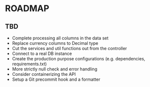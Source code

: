 # ROADMAP

## TBD

- Complete processing all columns in the data set
- Replace currency columns to Decimal type
- Cut the services and util functions out from the controller
- Connect to a real DB instance
- Create the production purpose configurations (e.g. dependencies, requirements.txt)
- More strictly null check and error handling
- Consider containerizing the API
- Setup a Git precommit hook and a formatter